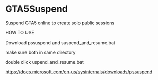 # GTA5Suspend
Suspend GTA5 online to create solo public sessions

HOW TO USE

Download pssuspend and suspend_and_resume.bat

make sure both in same directory

double click uspend_and_resume.bat

https://docs.microsoft.com/en-us/sysinternals/downloads/pssuspend
